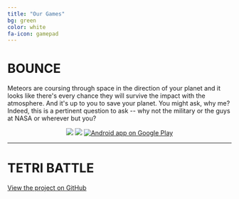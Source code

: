 ```yaml
---
title: "Our Games"
bg: green
color: white
fa-icon: gamepad
---
```


# BOUNCE <i class="fa fa-android"></i>

Meteors are coursing through space in the direction of your planet and it looks like there's every chance they will survive the impact with the atmosphere. And it's up to you to save your planet. You might ask, why me? Indeed, this is a pertinent question to ask -- why not the military or the guys at NASA or wherever but you?

<div style="text-align: center">
	<img class="img-screencast" src="{{ site.url }}/assets/bounce/bounce_2_15.gif">
	<img class="img-screencast" src="{{ site.url }}/assets/bounce/bounce_3_15.gif">


<a href="https://play.google.com/store/apps/details?id=com.fuzzywave.bounce.android">
  <img alt="Android app on Google Play"
       src="https://developer.android.com/images/brand/en_app_rgb_wo_60.png" />
</a>

</div>

---------------------------------------

# TETRI BATTLE <i class="fa fa-android"></i> <i class="fa fa-apple"></i> <i class="fa fa-html5"></i> <i class="fa fa-github"></i>

[View the project on GitHub](https://github.com/yigitest/tetri-battle)
[<i class="fa fa-github"></i>](https://github.com/yigitest/tetri-battle)

